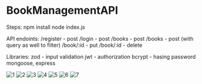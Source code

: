 # BookManagementAPI

Steps:
npm install
node index.js

API endoints:
/register - post
/login - post
/books - post
/books - post (with query as well to filter)
/book/:id - put
/book/:id - delete

Libraries:
zod - input validation
jwt - authorization
bcrypt - hasing password
mongoose, express


![1](https://github.com/gauravjaincr7/BookManagementAPI/assets/61162740/2cd8c725-3d72-4d54-a685-4a2e651fd073)
![2](https://github.com/gauravjaincr7/BookManagementAPI/assets/61162740/5c7b9186-67ea-4049-9888-07518f7fa3d7)
![3](https://github.com/gauravjaincr7/BookManagementAPI/assets/61162740/df2bbab7-2513-40ef-8596-88198a30c9be)
![4](https://github.com/gauravjaincr7/BookManagementAPI/assets/61162740/32e5a1f2-c64c-438d-9383-ccc5e4be667f)
![5](https://github.com/gauravjaincr7/BookManagementAPI/assets/61162740/3a45b7f2-a368-4384-b121-78ff5a000c37)
![6](https://github.com/gauravjaincr7/BookManagementAPI/assets/61162740/322aa0e0-ac11-4be1-a075-1af1c9f6b8d1)
![7](https://github.com/gauravjaincr7/BookManagementAPI/assets/61162740/bc45afa1-3ae1-44e3-9b6d-af2cc04d7f7c)


